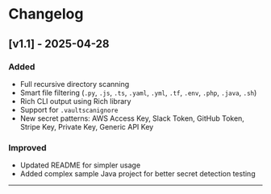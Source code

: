 # Changelog

## [v1.1] - 2025-04-28

### Added
- Full recursive directory scanning
- Smart file filtering (`.py`, `.js`, `.ts`, `.yaml`, `.yml`, `.tf`, `.env`, `.php`, `.java`, `.sh`)
- Rich CLI output using Rich library
- Support for `.vaultscanignore`
- New secret patterns: AWS Access Key, Slack Token, GitHub Token, Stripe Key, Private Key, Generic API Key

### Improved
- Updated README for simpler usage
- Added complex sample Java project for better secret detection testing

---